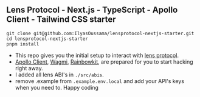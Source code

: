 ## Lens Protocol - Next.js - TypeScript - Apollo Client - Tailwind CSS starter

    git clone git@github.com:IlyasOussama/lensprotocol-nextjs-starter.git
    cd lensprotocol-nextjs-starter
    pnpm install

- This repo gives you the initial setup to interact with [lens protocol](lens.xyz/).
- [Apollo Client](https://www.apollographql.com/docs/react/), [Wagmi](https://wagmi.sh/), [Rainbowkit](https://www.rainbowkit.com/), are prepared for you to start hacking right away.
- I added all lens ABI's in `./src/abis`.
- remove .example from `.example.env.local` and add your API's keys when you need to.
  Happy coding
